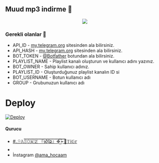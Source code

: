 <h2 align="centre">Muud mp3 indirme 🎵</h2>

<p align="center">
  <img src="https://telegra.ph/file/ce31f843b674aeb14064a.jpg">
</p> 

### Gerekli olanlar 🍭
- API_ID - [my.telegram.org](https://my.telegram.org/auth) sitesinden ala bilirsiniz.
- API_HASH - [my.telegram.org](https://my.telegram.org/auth) sitesinden ala bilirsiniz.
- BOT_TOKEN - [@Botfather](https://t.me/Botfather) botundan ala bilirsiniz. 
- PLAYLIST_NAME - Playlist kanalı oluşturun ve kullanıcı adını yazınız.
- BOT_OWNER - Sahip kullanıcı adınız. 
- PLAYLIST_ID - Oluşturduğunuz playlist kanalın ID si
- BOT_USERNAME - Botun kullanıcı adı
- GROUP - Grubunuzun kullanıcı adı

# Deploy
<a href="https://heroku.com/deploy?template=https://github.com/Ismiyev/ASOsongbot">
  <img src="https://www.herokucdn.com/deploy/button.svg" alt="Deploy">
</a>


#### Qurucu
- [#𓄂𝙰𝚂𝙾🇦🇿 『᭙Ҩ』❉͜͡➣ࠩࠩࠩࠩࠩࠩࠩࠩࠩࠩࠩࠩࠩࠩࠩࠩࠩࠩࠩࠩࠩࠩࠩࠩࠩࠩࠩࠩࠩࠩࠩ🦁𝕋𝕚𝔾𝕣](https://t.me/ismiyev95) 
- 
- İnstagram [@ama_hocaam](https://instagram.com/ama_hocaam?igshid=YmMyMTA2M2Y=)
